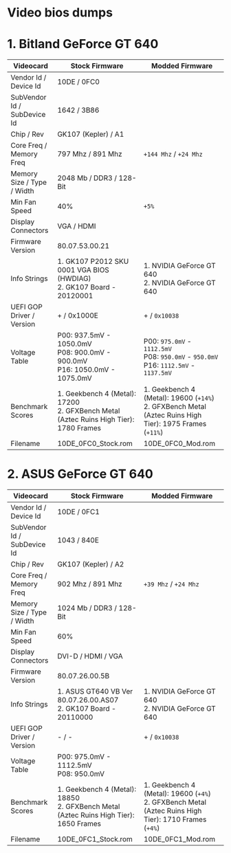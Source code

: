 
#  Video bios dumps

# 1. Bitland GeForce GT 640
| Videocard | Stock Firmware | Modded Firmware |
| - | - | - |
| Vendor Id / Device Id | 10DE / 0FC0 | |
| SubVendor Id / SubDevice Id | 1642 / 3B86 | |
| Chip / Rev | GK107 (Kepler) / A1 | |
| Core Freq / Memory Freq | 797 Mhz / 891 Mhz | `+144 Mhz` / `+24 Mhz` |
| Memory Size / Type  / Width | 2048 Mb / DDR3 / 128-Bit |  |
| Min Fan Speed | 40% | `+5%` |
| Display Connectors | VGA / HDMI | |
| Firmware Version | 80.07.53.00.21 | |
| Info Strings | 1. GK107 P2012 SKU 0001 VGA BIOS (HWDIAG)<br>2. GK107 Board - 20120001 | 1. NVIDIA GeForce GT 640<br>2. NVIDIA GeForce GT 640 |
| UEFI GOP Driver / Version | + / 0x1000E  | + / `0x10038` |
| Voltage Table | P00: 937.5mV - 1050.0mV<br>P08: 900.0mV - 900.0mV<br>P16: 1050.0mV - 1075.0mV | P00: `975.0mV` - `1112.5mV`<br>P08: `950.0mV` - `950.0mV`<br>P16: `1112.5mV` - `1137.5mV` |
| Benchmark Scores | 1. Geekbench 4 (Metal): 17200<br>2. GFXBench Metal (Aztec Ruins High Tier): 1780 Frames | 1. Geekbench 4 (Metal): 19600 (`+14%`)<br>2. GFXBench Metal (Aztec Ruins High Tier): 1975 Frames (`+11%`) |
| Filename | 10DE_0FC0_Stock.rom | 10DE_0FC0_Mod.rom |

# 2. ASUS GeForce GT 640
| Videocard | Stock Firmware | Modded Firmware |
| - | - | - |
| Vendor Id / Device Id | 10DE / 0FC1 | |
| SubVendor Id / SubDevice Id | 1043 / 840E | |
| Chip / Rev | GK107 (Kepler) / A2 | |
| Core Freq / Memory Freq | 902 Mhz / 891 Mhz | `+39 Mhz` / `+24 Mhz` |
| Memory Size / Type  / Width | 1024 Mb / DDR3 / 128-Bit |  |
| Min Fan Speed | 60% | |
| Display Connectors | DVI-D / HDMI / VGA | |
| Firmware Version | 80.07.26.00.5B |  |
| Info Strings | 1. ASUS GT640 VB Ver 80.07.26.00.AS07<br>2. GK107 Board - 20110000 | 1. NVIDIA GeForce GT 640<br>2. NVIDIA GeForce GT 640 |
| UEFI GOP Driver / Version | - / -  | + / `0x10038` |
| Voltage Table | P00: 975.0mV - 1112.5mV<br>P08: 950.0mV |  |
| Benchmark Scores | 1. Geekbench 4 (Metal): 18850<br>2. GFXBench Metal (Aztec Ruins High Tier): 1650 Frames | 1. Geekbench 4 (Metal): 19600 (`+4%`)<br>2. GFXBench Metal (Aztec Ruins High Tier): 1710 Frames (`+4%`) |
| Filename | 10DE_0FC1_Stock.rom | 10DE_0FC1_Mod.rom |
